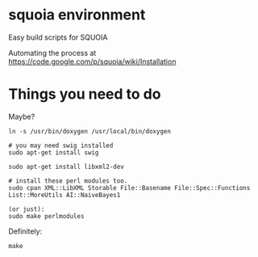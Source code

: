 squoia environment
==================

Easy build scripts for SQUOIA

Automating the process at https://code.google.com/p/squoia/wiki/Installation


Things you need to do
=====================

Maybe?

    ln -s /usr/bin/doxygen /usr/local/bin/doxygen

    # you may need swig installed
    sudo apt-get install swig

    sudo apt-get install libxml2-dev

    # install these perl modules too.
    sudo cpan XML::LibXML Storable File::Basename File::Spec::Functions List::MoreUtils AI::NaiveBayes1

    (or just):
    sudo make perlmodules

Definitely:

    make
